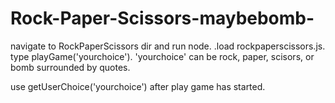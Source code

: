 # Rock-Paper-Scissors-maybebomb-
navigate to RockPaperScissors dir and run node.
.load rockpaperscissors.js.
type playGame('yourchoice').
'yourchoice' can be rock, paper, scisors, or bomb surrounded by quotes.

use getUserChoice('yourchoice') after play game has started.
